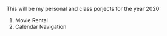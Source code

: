 This will be my personal and class porjects for the year 2020:
1) Movie Rental
2) Calendar Navigation